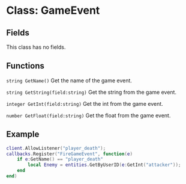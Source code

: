 # Class: GameEvent

## Fields
This class has no fields.

## Functions
```string GetName()``` Get the name of the game event.

```string GetString(field:string)``` Get the string from the game event.

```integer GetInt(field:string)``` Get the int from the game event.

```number GetFloat(field:string)``` Get the float from the game event.

## Example
```lua
client.AllowListener("player_death");
callbacks.Register("FireGameEvent", function(e)
    if e:GetName() == "player_death"
		local Enemy = entities.GetByUserID(e:GetInt("attacker"));
    end
end)
```
